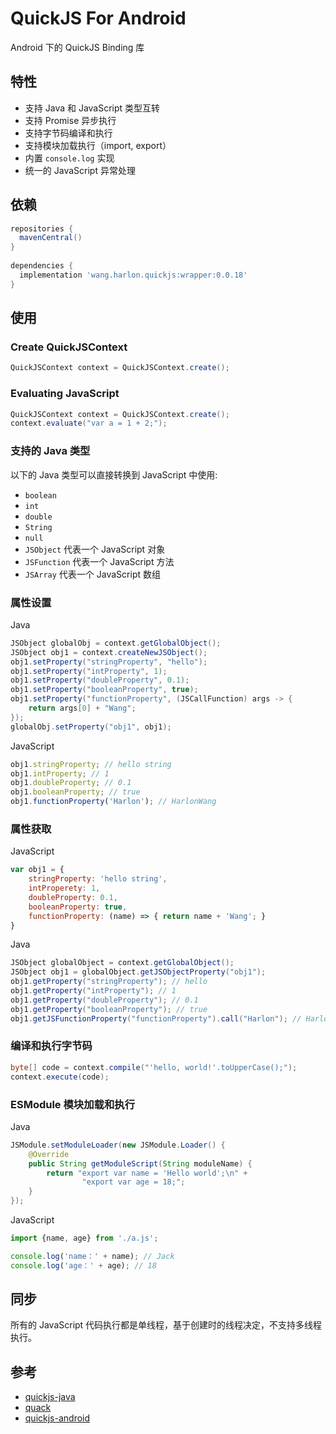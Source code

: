 # QuickJS For Android
Android 下的 QuickJS Binding 库

## 特性
- 支持 Java 和 JavaScript 类型互转
- 支持 Promise 异步执行
- 支持字节码编译和执行
- 支持模块加载执行（import, export）
- 内置 `console.log` 实现
- 统一的 JavaScript 异常处理

## 依赖

```Groovy
repositories {
  mavenCentral()
}
        
dependencies {
  implementation 'wang.harlon.quickjs:wrapper:0.0.18'
}
```

## 使用

### Create QuickJSContext

```Java
QuickJSContext context = QuickJSContext.create();
```

### Evaluating JavaScript

```Java
QuickJSContext context = QuickJSContext.create();
context.evaluate("var a = 1 + 2;");
```

### 支持的 Java 类型
以下的 Java 类型可以直接转换到 JavaScript 中使用:
- `boolean`
- `int` 
- `double`
- `String`
- `null` 
- `JSObject` 代表一个 JavaScript 对象
- `JSFunction` 代表一个 JavaScript 方法
- `JSArray` 代表一个 JavaScript 数组
                
### 属性设置
Java

```java
JSObject globalObj = context.getGlobalObject();
JSObject obj1 = context.createNewJSObject();
obj1.setProperty("stringProperty", "hello");
obj1.setProperty("intProperty", 1);
obj1.setProperty("doubleProperty", 0.1);
obj1.setProperty("booleanProperty", true);
obj1.setProperty("functionProperty", (JSCallFunction) args -> {
    return args[0] + "Wang";
});
globalObj.setProperty("obj1", obj1);
```

JavaScript

```javascript
obj1.stringProperty; // hello string
obj1.intProperty; // 1
obj1.doubleProperty; // 0.1
obj1.booleanProperty; // true
obj1.functionProperty('Harlon'); // HarlonWang
```                

### 属性获取
JavaScript

```JavaScript
var obj1 = {
	stringProperty: 'hello string',
	intProperety: 1,
	doubleProperty: 0.1,
	booleanProperty: true,
	functionProperty: (name) => { return name + 'Wang'; }
}
```
Java

```Java
JSObject globalObject = context.getGlobalObject();
JSObject obj1 = globalObject.getJSObjectProperty("obj1");
obj1.getProperty("stringProperty"); // hello
obj1.getProperty("intProperty"); // 1
obj1.getProperty("doubleProperty"); // 0.1
obj1.getProperty("booleanProperty"); // true
obj1.getJSFunctionProperty("functionProperty").call("Harlon"); // HarlonWang
```

### 编译和执行字节码

```Java
byte[] code = context.compile("'hello, world!'.toUpperCase();");
context.execute(code);
```

### ESModule 模块加载和执行
Java
```Java
JSModule.setModuleLoader(new JSModule.Loader() {
    @Override
    public String getModuleScript(String moduleName) {
        return "export var name = 'Hello world';\n" +
                "export var age = 18;";
    }
});
```
JavaScript
```JavaScript
import {name, age} from './a.js';

console.log('name：' + name); // Jack
console.log('age：' + age); // 18
```

## 同步
所有的 JavaScript 代码执行都是单线程，基于创建时的线程决定，不支持多线程执行。

## 参考

- [quickjs-java](https://github.com/cashapp/quickjs-java)
- [quack](https://github.com/koush/quack)
- [quickjs-android](https://github.com/taoweiji/quickjs-android)                